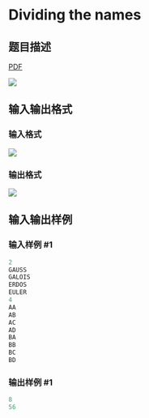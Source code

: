 # Dividing the names

## 题目描述

[problemUrl]: https://uva.onlinejudge.org/index.php?option=com_onlinejudge&Itemid=8&category=861&page=show_problem&problem=4722

[PDF](https://uva.onlinejudge.org/external/128/p12857.pdf)

![](https://cdn.luogu.com.cn/upload/vjudge_pic/UVA12857/bd49842b5abe90cfd9b3cfb1b15dda84b6e66154.png)

## 输入输出格式

### 输入格式

![](https://cdn.luogu.com.cn/upload/vjudge_pic/UVA12857/33b60c302ddb2ae746aedd1db38c32cb3bbe7e15.png)

### 输出格式

![](https://cdn.luogu.com.cn/upload/vjudge_pic/UVA12857/3c61a158af2794ba6c1b05bc835dc46ccaf35537.png)

## 输入输出样例

### 输入样例 #1

```cpp
2
GAUSS
GALOIS
ERDOS
EULER
4
AA
AB
AC
AD
BA
BB
BC
BD
```


### 输出样例 #1

```cpp
8
56
```


